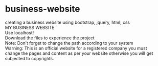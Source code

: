# business-website
creating a business website using bootstrap, jquery, html, css<br>
MY BUSINESS WEBSITE<br>
Use localhost!<br>
Download the files to experience the project<br>
Note: Don't forget to change the path according to your system
<br>
Warning: This is an official website for a registered company you  must change the pages and content as per your website otherwise you will get subjected to copyrights.
